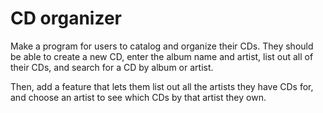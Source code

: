 CD organizer
===============

Make a program for users to catalog and organize their CDs. They should be able to create a new CD, enter the album name and artist, list out all of their CDs, and search for a CD by album or artist.

Then, add a feature that lets them list out all the artists they have CDs for, and choose an artist to see which CDs by that artist they own.
